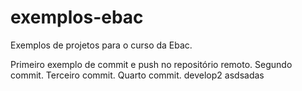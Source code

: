 # exemplos-ebac
Exemplos de projetos para o curso da Ebac.

Primeiro exemplo de commit e push no repositório remoto.
Segundo commit.
Terceiro commit.
Quarto commit.
develop2
asdsadas